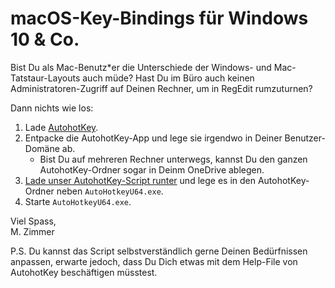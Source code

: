 # macOS-Key-Bindings für Windows 10 & Co.

Bist Du als Mac-Benutz\*er die Unterschiede der Windows- und Mac-Tatstaur-Layouts auch müde? Hast Du im Büro auch keinen Administratoren-Zugriff auf Deinen Rechner, um in RegEdit rumzuturnen?

Dann nichts wie los:

1. Lade [AutohotKey](https://www.autohotkey.com/).
2. Entpacke die AutohotKey-App und lege sie irgendwo in Deiner Benutzer-Domäne ab.
    - Bist Du auf mehreren Rechner unterwegs, kannst Du den ganzen AutohotKey-Ordner sogar in Deinm OneDrive ablegen.
2. [Lade unser AutohotKey-Script runter](https://github.com/zimmer-partners/macOS-Key-Bindings-for-Windows/raw/main/AutoHotkeyU64.ahk) und lege es in den AutohotKey-Ordner neben `AutoHotkeyU64.exe`.
3. Starte `AutoHotkeyU64.exe`.

Viel Spass,  
M. Zimmer

P.S. Du kannst das Script selbstverständlich gerne Deinen Bedürfnissen anpassen, erwarte jedoch, dass Du Dich etwas mit dem Help-File von AutohotKey beschäftigen müsstest.

